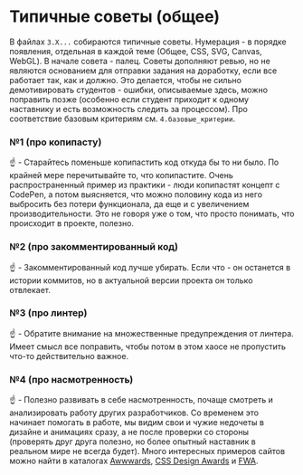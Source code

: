 # Типичные советы (общее)

В файлах `3.X...` собираются типичные советы. Нумерация - в порядке появления, отдельная в каждой теме (Общее, CSS, SVG, Canvas, WebGL). В начале совета - палец. Советы дополняют ревью, но не являются основанием для отправки задания на доработку, если все работает так, как и должно. Это делается, чтобы не сильно демотивировать студентов - ошибки, описываемые здесь, можно поправить позже (особенно если студент приходит к одному наставнику и есть возможность следить за процессом). Про соответствие базовым критериям см. `4.базовые_критерии`.


### №1 (про копипасту)

:point_up: - Старайтесь поменьше копипастить код откуда бы то ни было. По крайней мере перечитывайте то, что копипастите. Очень распространенный пример из практики - люди копипастят концепт с CodePen, а потом выясняется, что можно половину кода из него выбросить без потери функционала, да еще и с увеличением производительности. Это не говоря уже о том, что просто понимать, что происходит в проекте, полезно.


### №2 (про закомментированный код)

:point_up: - Закомментированный код лучше убирать. Если что - он останется в истории коммитов, но в актуальной версии проекта он только отвлекает.


### №3 (про линтер)

:point_up: - Обратите внимание на множественные предупреждения от линтера. Имеет смысл все поправить, чтобы потом в этом хаосе не пропустить что-то действительно важное.


### №4 (про насмотренность)

:point_up: - Полезно развивать в себе насмотренность, почаще смотреть и анализировать работу других разработчиков. Со временем это начинает помогать в работе, мы видим свои и чужие недочеты в дизайне и анимациях сразу, а не после проверки со стороны (проверять друг друга полезно, но более опытный наставник в реальном мире не всегда будет). Много интересных примеров сайтов можно найти в каталогах [Awwwards](https://www.awwwards.com/), [CSS Design Awards](https://cssdesignawards.com/) и [FWA](https://thefwa.com/).

